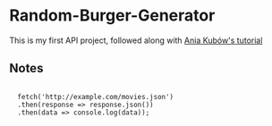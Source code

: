# Random-Burger-Generator
This is my first API project, followed along with <a href="https://www.youtube.com/watch?v=Xm4BObh4MhI">Ania Kubów's tutorial</a>

## Notes

<code>
  fetch('http://example.com/movies.json')
  .then(response => response.json())
  .then(data => console.log(data));
  </code>
